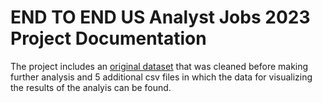 # END TO END US Analyst Jobs 2023 Project Documentation #
The project includes an [original dataset](lukebarousse/data_jobs) that was cleaned before making further analysis and 5 additional csv files in which the data for visualizing the results of the analyis can be found. 
